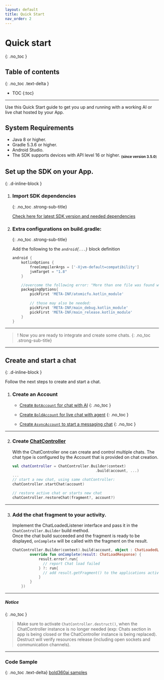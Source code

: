 ```yaml
---
layout: default
title: Quick Start
nav_order: 2
---
```


# Quick start
{: .no_toc }

## Table of contents
{: .no_toc .text-delta }

- TOC
{:toc}

---

Use this Quick Start guide to get you up and running with a working AI or live chat hosted by your App.   

## System Requirements  

* Java 8 or higher.
* Gradle 5.3.6 or higher.
* Android Studio.
* The SDK supports devices with API level 16 or higher. <sub>**(since version 3.5.0**)</sub>


## Set up the SDK on your App.
{: .d-inline-block }

1. ### Import SDK dependencies 
    {: .no_toc .strong-sub-title}   
    
    [Check here for latest SDK version and needed dependencies](https://developer.bold360.com/help/EN/Bold360API/Bold360API/ReleaseNotesAndroid.html) 

    
2. ### Extra configurations on build.gradle:
    {: .no_toc .strong-sub-title}  
   
    Add the following to the _`android{...}`_ block definition

    ```gradle
    android {
        kotlinOptions {
            freeCompilerArgs = ['-Xjvm-default=compatibility']
            jvmTarget = "1.8"
        }

        //overcome the following error: "More than one file was found with OS independent path..."
        packagingOptions{
            pickFirst 'META-INF/atomicfu.kotlin_module'
            
            // those may also be needed:
            pickFirst 'META-INF/main_debug.kotlin_module'
            pickFirst 'META-INF/main_release.kotlin_module'
        }
    }
    ```

---

> ! Now you are ready to integrate and create some chats.
{: .no_toc .strong-sub-title}

---

## Create and start a chat  
{: .d-inline-block }

Follow the next steps to create and start a chat.

1. ### Create an Account
    - [Create `BotAccount` for chat with AI](/docs/chat-configuration/chat_account#botaccount)
    {: .no_toc }
    
    - [Create `BoldAccount` for live chat with agent](/docs/chat-configuration/chat_account#boldaccount)
    {: .no_toc }
        
    - [Create `AsyncAccount` to start a messaging chat](/docs/chat-configuration/chat_account#asyncaccount)
    {: .no_toc }  
---

2. ### Create [ChatController](/docs/chat-configuration/extra/chatcontroller)
    With the ChatController one can create and control multiple chats.
    The chat type is configured by the Account that is provided on chat creation.

    ```kotlin
    val chatController = ChatController.Builder(context)
                                          .build(account, ...)
    ...
    // start a new chat, using same chatController:
    chatController.startChat(account)

    // restore active chat or starts new chat
    chatController.restoreChat(fragment?, account?)
    ```
---

3. ### Add the chat fragment to your activity.

    Implement the ChatLoadedListener interface and pass it in the `ChatController.Builder` build method.   
    Once the chat build succeeded and the fragment is ready to be displayed, `onComplete` will be called with the fragment on the result. 

    ```kotlin
    ChatController.Builder(context).build(account, object : ChatLoadedListener {
            override fun onComplete(result: ChatLoadResponse) {
                result.error?.run{
                  // report Chat load failed
                } ?: run{
                  // add result.getFragment() to the applications activity.
                }
            }
        })
    ```
---

##### **Notice** 
{: .no_toc } 
> Make sure to activate `ChatController.destruct()`, when the ChatController instance is no longer needed (exp: Chats section in app
  is being closed or the ChatController instance is being replaced). Destruct will verify resources release (including open sockets and communication channels).
    

---

### Code Sample
{: .no_toc .text-delta}
[bold360ai samples](https://github.com/bold360ai/bold360-mobile-samples-android)
